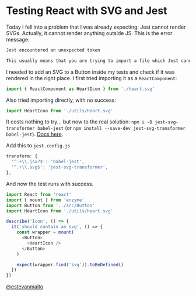 # Testing React with SVG and Jest

Today I fell into a problem that I was already expecting: Jest cannot render SVGs. Actually, it cannot render anything outside JS. This is the error message:

```sh
Jest encountered an unexpected token

This usually means that you are trying to import a file which Jest cannot parse, e.g. it's not plain JavaScript.
```

I needed to add an SVG to a Button inside my tests and check if it was rendered in the right place. I first tried importing it as a `ReactComponent`:

```js
import { ReactComponent as HeartIcon } from './heart.svg'
```

Also tried importing directly, with no success:

```js
import HeartIcon from './utils/heart.svg'
```

It costs nothing to try... but now to the real solution: `npm i -D jest-svg-transformer babel-jest` (or `npm install --save-dev jest-svg-transformer babel-jest`). [Docs here](https://www.npmjs.com/package/jest-svg-transformer).

Add this to `jest.config.js`

```js
transform: {
  '^.+\\.jsx?$': 'babel-jest',
  '^.+\\.svg$': 'jest-svg-transformer',
},
```

And now the test runs with success.

```js
import React from 'react'
import { mount } from 'enzyme'
import Button from '../src/Button'
import HeartIcon from './utils/heart.svg'

describe('Icon', () => {
  it('should contain an svg', () => {
    const wrapper = mount(
      <Button>
        <HeartIcon />
      </Button>
    )

    expect(wrapper.find('svg')).toBeDefined()
  })
})
```

[@estevanmaito](https://twitter.com/estevanmaito)
